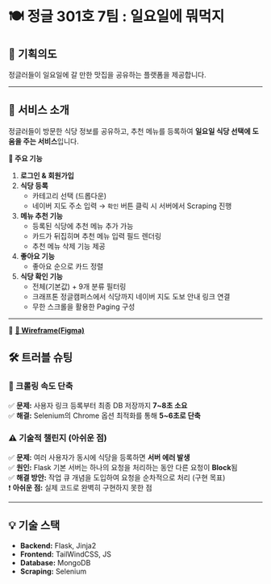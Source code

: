 # 🍽️ 정글 301호 7팀 : 일요일에 뭐먹지

## 🎯 기획의도

정글러들이 일요일에 갈 만한 맛집을 공유하는 플랫폼을 제공합니다.

---

## 🏡 서비스 소개

정글러들이 방문한 식당 정보를 공유하고, 추천 메뉴를 등록하여 **일요일 식당 선택에 도움을 주는 서비스**입니다.

**🔹 주요 기능**

1. **로그인 & 회원가입**
2. **식당 등록**
   - 카테고리 선택 (드롭다운)
   - 네이버 지도 주소 입력 → `확인` 버튼 클릭 시 서버에서 Scraping 진행
3. **메뉴 추천 기능**
   - 등록된 식당에 추천 메뉴 추가 가능
   - 카드가 뒤집히며 추천 메뉴 입력 필드 렌더링
   - 추천 메뉴 삭제 기능 제공
4. **좋아요 기능**
   - 좋아요 순으로 카드 정렬
5. **식당 확인 기능**
   - 전체(기본값) + 9개 분류 필터링
   - 크래프톤 정글캠퍼스에서 식당까지 네이버 지도 도보 안내 링크 연결
   - 무한 스크롤을 활용한 Paging 구성

---

🔗 [**📌 Wireframe(Figma)**](https://www.figma.com/design/eE0RR3hEKSbWuEHy9jPRDk/%EC%A0%95%EA%B8%800%EC%A3%BC%EC%B0%A8_%EB%B0%9C%ED%91%9C%EC%9A%A9_%EC%99%80%EC%9D%B4%EC%96%B4%ED%94%84%EB%A0%88%EC%9E%84?node-id=0-1&t=m0bjqgmu8vP6MArQ-1)

## 🛠️ 트러블 슈팅

### 🚀 크롤링 속도 단축

✅ **문제:** 사용자 링크 등록부터 최종 DB 저장까지 **7~8초 소요**  
✅ **해결:** Selenium의 Chrome 옵션 최적화를 통해 **5~6초로 단축**

### ⚠️ 기술적 챌린지 (아쉬운 점)

✅ **문제:** 여러 사용자가 동시에 식당을 등록하면 **서버 에러 발생**  
✅ **원인:** Flask 기본 서버는 하나의 요청을 처리하는 동안 다른 요청이 **Block**됨  
✅ **해결 방안:** 작업 큐 개념을 도입하여 요청을 순차적으로 처리 (구현 목표)  
❗ **아쉬운 점:** 실제 코드로 완벽히 구현하지 못한 점

---

## 💡 기술 스택

- **Backend:** Flask, Jinja2
- **Frontend:** TailWindCSS, JS
- **Database:** MongoDB
- **Scraping:** Selenium
